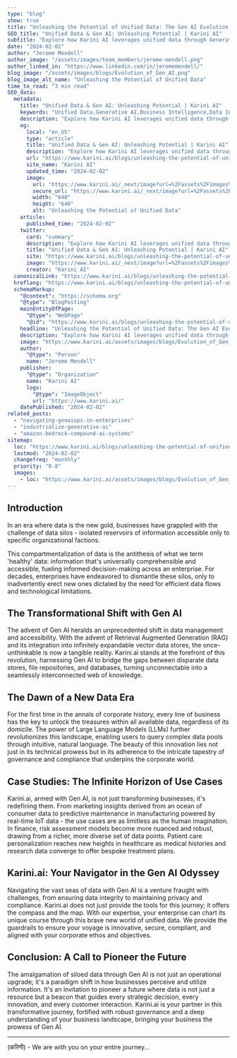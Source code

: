 ```yaml
---
type: "blog"
show: true
title: "Unleashing the Potential of Unified Data: The Gen AI Evolution in Business Intelligence"
SEO_title: "Unified Data & Gen AI: Unleashing Potential | Karini AI"
subtitle: "Explore how Karini AI leverages unified data through Generative AI to drive business intelligence and innovation. Unlock new insights and efficiencies."
date: "2024-02-02"
author: "Jerome Mendell"
author_image: "/assets/images/team_members/jerome-mendell.png"
author_linked_in: "https://www.linkedin.com/in/jeromemendell/"
blog_image: "/assets/images/blogs/Evolution_of_Gen_AI.png"
blog_image_alt_name: "Unleashing the Potential of Unified Data"
time_to_read: "3 min read"
SEO_data:
  metadata:
    title: "Unified Data & Gen AI: Unleashing Potential | Karini AI"
    keywords: "Unified Data,Generative AI,Business Intelligence,Data Integration Karini AI,AI-driven Insights"
    description: "Explore how Karini AI leverages unified data through Generative AI to drive business intelligence and innovation. Unlock new insights and efficiencies."
    og:
      local: "en_US"
      type: "article"
      title: "Unified Data & Gen AI: Unleashing Potential | Karini AI"
      description: "Explore how Karini AI leverages unified data through Generative AI to drive business intelligence and innovation. Unlock new insights and efficiencies."
      url: "https://www.karini.ai/blogs/unleashing-the-potential-of-unified-data"
      site_name: "Karini AI"
      updated_time: "2024-02-02"
      image:
        url: "https://www.karini.ai/_next/image?url=%2Fassets%2Fimages%2Fblogs%2FEvolution_of_Gen_AI.png&w=640&q=75"
        secure_url: "https://www.karini.ai/_next/image?url=%2Fassets%2Fimages%2Fblogs%2FEvolution_of_Gen_AI.png&w=640&q=75"
        width: "640"
        height: "640"
        alt: "Unleashing the Potential of Unified Data"
    article:
      published_time: "2024-02-02"
    twitter:
      card: "summary"
      description: "Explore how Karini AI leverages unified data through Generative AI to drive business intelligence and innovation. Unlock new insights and efficiencies."
      title: "Unified Data & Gen AI: Unleashing Potential | Karini AI"
      site: "https://www.karini.ai/blogs/unleashing-the-potential-of-unified-data"
      image: "https://www.karini.ai/_next/image?url=%2Fassets%2Fimages%2Fblogs%2FEvolution_of_Gen_AI.png&w=640&q=75"
      creator: "Karini AI"
  canonicalLink: "https://www.karini.ai/blogs/unleashing-the-potential-of-unified-data"
  hreflang: "https://www.karini.ai/blogs/unleashing-the-potential-of-unified-data"
  schemaMarkup:
    "@context": "https://schema.org"
    "@type": "BlogPosting"
    mainEntityOfPage:
      "@type": "WebPage"
      "@id": "https://www.karini.ai/blogs/unleashing-the-potential-of-unified-data"
    headline: "Unleashing the Potential of Unified Data: The Gen AI Evolution in Business Intelligence"
    description: "Explore how Karini AI leverages unified data through Generative AI to drive business intelligence and innovation."
    image: "https://www.karini.ai/assets/images/blogs/Evolution_of_Gen_AI.png"
    author:
      "@type": "Person"
      name: "Jerome Mendell"
    publisher:
      "@type": "Organization"
      name: "Karini AI"
      logo:
        "@type": "ImageObject"
        url: "https://www.karini.ai/"
    datePublished: "2024-02-02"
related_posts:
  - "navigating-genaiops-in-enterprises"
  - "industrialize-generative-ai"
  - "amazon-bedrock-compound-ai-systems"
sitemap:
  loc: "https://www.karini.ai/blogs/unleashing-the-potential-of-unified-data"
  lastmod: "2024-02-02"
  changefreq: "monthly"
  priority: "0.8"
  images:
    - loc: "https://www.karini.ai/assets/images/blogs/Evolution_of_Gen_AI.png"
---
```


## Introduction

In an era where data is the new gold, businesses have grappled with the challenge of data silos - isolated reservoirs of information accessible only to specific organizational factions.

This compartmentalization of data is the antithesis of what we term 'healthy' data: information that's universally comprehensible and accessible, fueling informed decision-making across an enterprise. For decades, enterprises have endeavored to dismantle these silos, only to inadvertently erect new ones dictated by the need for efficient data flows and technological limitations.

## The Transformational Shift with Gen AI

The advent of Gen AI heralds an unprecedented shift in data management and accessibility. With the advent of Retrieval Augmented Generation (RAG) and its integration into infinitely expandable vector data stores, the once-unthinkable is now a tangible reality. Karini.ai stands at the forefront of this revolution, harnessing Gen AI to bridge the gaps between disparate data stores, file repositories, and databases, turning unconnectable into a seamlessly interconnected web of knowledge.

## The Dawn of a New Data Era

For the first time in the annals of corporate history, every line of business has the key to unlock the treasures within all available data, regardless of its domicile. The power of Large Language Models (LLMs) further revolutionizes this landscape, enabling users to query complex data pools through intuitive, natural language. The beauty of this innovation lies not just in its technical prowess but in its adherence to the intricate tapestry of governance and compliance that underpins the corporate world.

## Case Studies: The Infinite Horizon of Use Cases

Karini.ai, armed with Gen AI, is not just transforming businesses; it's redefining them. From marketing insights derived from an ocean of consumer data to predictive maintenance in manufacturing powered by real-time IoT data - the use cases are as limitless as the human imagination. In finance, risk assessment models become more nuanced and robust, drawing from a richer, more diverse set of data points. Patient care personalization reaches new heights in healthcare as medical histories and research data converge to offer bespoke treatment plans.

## Karini.ai: Your Navigator in the Gen AI Odyssey

Navigating the vast seas of data with Gen AI is a venture fraught with challenges, from ensuring data integrity to maintaining privacy and compliance. Karini.ai does not just provide the tools for this journey; it offers the compass and the map. With our expertise, your enterprise can chart its unique course through this brave new world of unified data. We provide the guardrails to ensure your voyage is innovative, secure, compliant, and aligned with your corporate ethos and objectives.

## Conclusion: A Call to Pioneer the Future

The amalgamation of siloed data through Gen AI is not just an operational upgrade; it's a paradigm shift in how businesses perceive and utilize information. It's an invitation to pioneer a future where data is not just a resource but a beacon that guides every strategic decision, every innovation, and every customer interaction. Karini.ai is your partner in this transformative journey, fortified with robust governance and a deep understanding of your business landscape, bringing your business the prowess of Gen AI.

---

(करिणी) - We are with you on your entire journey…
